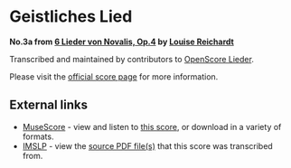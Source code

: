 
# Geistliches Lied

__No.3a from [6 Lieder von Novalis, Op.4](..) by [Louise Reichardt](../..)__

Transcribed and maintained by contributors to [OpenScore Lieder].

Please visit the [official score page] for more information.

[official score page]: https://musescore.com/openscore-lieder-corpus/scores/5092560
[OpenScore Lieder]: https://musescore.com/openscore-lieder-corpus

## External links

- [MuseScore] - view and listen to [this score][MuseScore], or download in a variety of formats.
- [IMSLP] - view the [source PDF file(s)][IMSLP] that this score was transcribed from.

[MuseScore]: https://musescore.com/score/5092560
[IMSLP]: https://imslp.org/wiki/Special:ReverseLookup/511862
